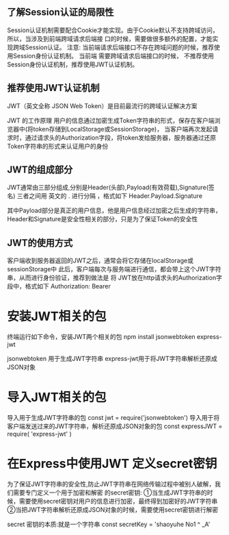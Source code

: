 ## 了解Session认证的局限性
Session认证机制需要配合Cookie才能实现。由于Cookie默认不支持跨域访问，所以，当涉及到前端跨域请求后端接
口的时候，需要做很多额外的配置，才能实现跨域Session认证。
注意:
当前端请求后端接口不存在跨域问题的时候，推荐使用Session身份认证机制。
当前端 需要跨域请求后端接口的时候， 不推荐使用Session身份认证机制，推荐使用JWT认证机制。

## 推荐使用JWT认证机制

JWT（英文全称  JSON Web Token）是目前最流行的跨域认证解决方案

JWT 的工作原理
用户的信息通过加密生成Token字符串的形式，保存在客户端浏览器中(将token存储到LocalStorage或SessionStorage)，
当客户端再次发起请求时，通过请求头的Authorization字段，将token发给服务器，服务器通过还原Token字符串的形式来认证用户的身份

##  JWT的组成部分  
JWT通常由三部分组成,分别是Header(头部),Payload(有效荷载),Signature(签名)
三者之间用 英文的  .  进行分隔  ，格式如下
Header.Payload.Signature     

其中Payload部分是真正的用户信息，他是用户信息经过加密之后生成的字符串，
Header和Signature是安全性相关的部分，只是为了保证Token的安全性


## JWT的使用方式
客户端收到服务器返回的JWT之后，通常会将它存储在localStorage或sessionStorage中
此后，客户端每次与服务端进行通信，都会带上这个JWT字符串，从而进行身份验证，推荐到做法是
将  JWT放在http请求头的Authorization字段中，格式如下
Authorization: Bearer <token>

#  安装JWT相关的包  
终端运行如下命令，安装JWT两个相关的包
npm install jsonwebtoken express-jwt

jsonwebtoken 用于生成JWT字符串
express-jwt用于将JWT字符串解析还原成JSON对象


#  导入JWT相关的包
导入用于生成JWT字符串的包
   const jwt = require('jsonwebtoken')
导入用于将客户端发送过来的JWT字符串，解析还原成JSON对象的包
   const expressJWT = require( 'express-jwt' )


# 在Express中使用JWT    定义secret密钥
为了保证JWT字符串的安全性,防止JWT字符串在网络传输过程中被别人破解，我们需要专门定义一个用于加密和解密
的secret密钥:
①当生成JWT字符串的时候，需要使用secret密钥对用户的信息进行加密，最终得到加密好的JWT字符串
②当把JWT字符串解析还原成JSON对象的时候，需要使用secret密钥进行解密

 secret 密钥的本质:就是一个字符串
 const secretKey = 'shaoyuhe No1 ^ _A'